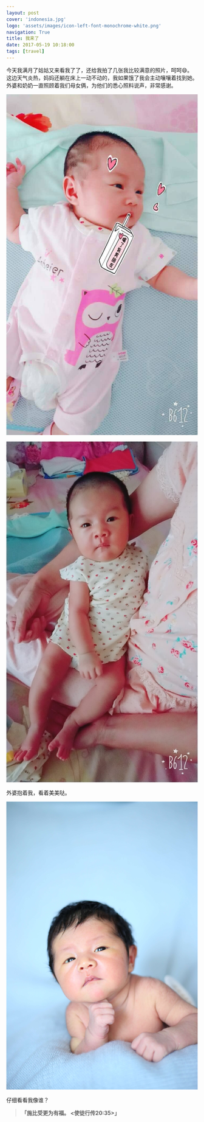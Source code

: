 ```yaml
---
layout: post
cover: 'indonesia.jpg'
logo: 'assets/images/icon-left-font-monochrome-white.png'
navigation: True
title: 我来了
date: 2017-05-19 10:18:00
tags: [travel]
---
```


今天我满月了姑姑又来看我了了，还给我拍了几张我比较满意的照片，呵呵😄。这边天气炎热，妈妈还躺在床上一动不动的，我如果饿了我会主动嚷嚷着找到她。外婆和奶奶一直照顾着我们母女俩，为他们的悉心照料说声，非常感谢。

![](https://raw.githubusercontent.com/Judith-Zhu/BlogImages/master/img/IMG_7296.JPG)

![](https://raw.githubusercontent.com/Judith-Zhu/BlogImages/master/img/IMG_7301.JPG)

外婆抱着我，看着美美哒。

![](https://raw.githubusercontent.com/Judith-Zhu/BlogImages/master/img/IMG_9585.JPG)

仔细看看我像谁？

> **「**施比受更为有福。    \<使徒行传20:35\>**」**
